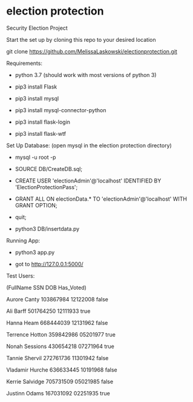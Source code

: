# election protection
Security Election Project

Start the set up by cloning this repo to your desired location

git clone https://github.com/MelissaLaskowski/electionprotection.git

Requirements:

 - python 3.7 (should work with most versions of python 3)
 
 - pip3 install Flask
 
 - pip3 install mysql
 
 - pip3 install mysql-connector-python
 
 - pip3 install flask-login
 
 - pip3 install flask-wtf
 
Set Up Database: (open mysql in the election protection directory)

- mysql -u root -p

- SOURCE DB/CreateDB.sql;

- CREATE USER 'electionAdmin'@'localhost' IDENTIFIED BY 'ElectionProtectionPass';

- GRANT ALL ON electionData.* TO 'electionAdmin'@'localhost' WITH GRANT OPTION;

- quit;

- python3 DB/insertdata.py
 
Running App:

- python3 app.py

- got to http://127.0.0.1:5000/ 

Test Users:

(FullName	SSN	DOB	Has_Voted)

Aurore Canty	103867984	12122008	false

Ali Barff	501764250	12111933	true

Hanna Heam	668444039	12131962	false

Terrence Hotton	359842986	05201977	true

Nonah Sessions	430654218	07271964	true

Tannie Shervil	272761736	11301942	false

Vladamir Hurche	636633445	10191968	false

Kerrie Salvidge	705731509	05021985	false

Justinn Odams	167031092	02251935	true
